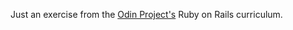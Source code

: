 Just an exercise from the 
[Odin Project's](http://www.theodinproject.com) 
Ruby on Rails curriculum.

